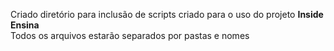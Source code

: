 Criado diretório para inclusão de scripts criado para o uso do projeto <b> Inside Ensina </b> <br>
Todos os arquivos estarão separados por pastas e nomes
